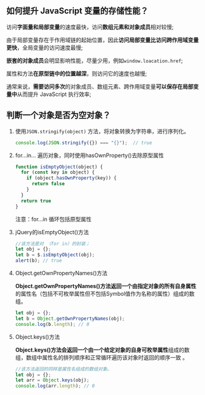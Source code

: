 ## 如何提升 JavaScript 变量的存储性能？

访问**字面量和局部变量**的速度最快，访问**数组元素和对象成员**相对较慢;

由于局部变量存在于作用域链的起始位置，因此**访问局部变量比访问跨作用域变量更快**，全局变量的访问速度最慢;

**嵌套的对象成员**会明显影响性能，尽量少用，例如`window.loacation.href`;

属性和方法**在原型链中的位置越深**，则访问它的速度也越慢;

通常来说，**需要访问多次**的对象成员、数组元素、跨作用域变量**可以保存在局部变量中**从而提升 JavaScript 执行效率;

## 判断一个对象是否为空对象？

1. 使用`JSON.stringify(object)` 方法，将对象转换为字符串，进行序列化。

   ```js
   console.log(JSON.stringify({}) === "{}");  // true
   ```

2. for...in... 遍历对象，同时使用hasOwnProperty()去除原型属性

   ```js
   function isEmptyObject(object) {
     for (const key in object) {
       if (object.hasOwnProperty(key)) {
         return false
       }
     }
     return true
   }
   ```

   注意：for...in 循环包括原型属性

3. jQuery的isEmptyObject()方法

   ```js
   //该方法是对 （for in）的封装；
   let obj = {};
   let b = $.isEmptyObject(obj);
   alert(b); // true
   ```

4. Object.getOwnPropertyNames()方法

   **Object.getOwnPropertyNames()**方法返回一个由指定对象的所有**自身属性**的属性名（包括不可枚举属性但不包括Symbol值作为名称的属性）组成的数组。

   ```js
   let obj = {};
   let b = Object.getOwnPropertyNames(obj);
   console.log(b.length); // 0 	
   ```

5. Object.keys()方法

   **Object.keys()**方法会返回一个由一个给定对象的**自身可枚举属性**组成的数组，数组中属性名的排列顺序和正常循环遍历该对象时返回的顺序一致 。

   ```js
   //该方法返回的同样是属性名组成的数组对象。
   let obj = {};
   let arr = Object.keys(obj);
   console.log(arr.length); // 0	
   ```

   ​